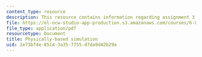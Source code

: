 ```yaml
---
content_type: resource
description: This resource contains information regarding assignment 3.
file: https://ol-ocw-studio-app-production.s3.amazonaws.com/courses/6-837-computer-graphics-fall-2012/2e73bf4e85143a357755d7da9d42b29a_MIT6_837F12_assn3.pdf
file_type: application/pdf
resourcetype: Document
title: Physically-based simulation
uid: 2e73bf4e-8514-3a35-7755-d7da9d42b29a
---
```

